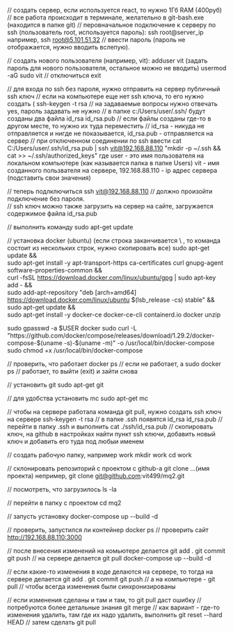 // создать сервер, если используется react, то нужно 1Гб RAM (400руб)
// все работа происходит в терминале, желательно в git-bash.exe (находится в папке git)
// перовначальное подключение к серверу по ssh (пользователь root, используется пароль):
ssh root@server_ip
например,
ssh root@5.101.51.32
// ввести пароль (пароль не отображается, нужно вводить вслепую).

// создать нового пользователя (например, vit):
adduser vit
(задать пароль для нового пользователя, остальное можно не вводить)
usermod -aG sudo vit
// отключиться
exit

// для входа по ssh без пароля, нужно отправить на сервер публичный ssh ключ
// если на компьютере еще нет ssh ключа, то его нужно создать (
ssh-keygen -t rsa
// на задаваемые вопросы нужно отвечать yes, пароль задавать не нужно
// в папке c:/Users/user/.ssh/ будут созданы два файла id_rsa id_rsa.pub
// если файлы созданы где-то в другом месте, то нужно их туда переместить
// id_rsa - никуда не отправляется и нигде не показывается, id_rsa.pub - отправляется на сервер
// при отключенном соединении по ssh ввести
cat C:/Users/user/.ssh/id_rsa.pub | ssh vit@192.168.88.110 "mkdir -p ~/.ssh && cat >> ~/.ssh/authorized_keys"
где user - это имя пользователя на локальном компьютере (как называется папка в папке Users)
vit - имя созданного пользвателя на сервере, 192.168.88.110 - ip адрес сервера (подставить свои значения)

// теперь подлключиться
ssh vit@192.168.88.110
// должно произойти подключение без пароля.  
// ssh ключ можно также загрузить на сервер на сайте, загружается содержимое файла id_rsa.pub

// выполнить команду
sudo apt-get update

// установка docker (ubuntu) (если строка заканчивается \ , то команда состоит из нескольких строк, нужно скопировать все)
sudo apt-get update && \
sudo apt-get install -y apt-transport-https ca-certificates curl gnupg-agent software-properties-common && \
curl -fsSL https://download.docker.com/linux/ubuntu/gpg | sudo apt-key add - && \
sudo add-apt-repository "deb [arch=amd64] https://download.docker.com/linux/ubuntu $(lsb_release -cs) stable" && \
sudo apt-get update && \
sudo apt-get install -y docker-ce docker-ce-cli containerd.io docker unzip

sudo gpasswd -a $USER docker
sudo curl -L "https://github.com/docker/compose/releases/download/1.29.2/docker-compose-$(uname -s)-$(uname -m)" -o /usr/local/bin/docker-compose
sudo chmod +x /usr/local/bin/docker-compose

// проверить, что работает
docker ps
// если не работает, а
sudo docker ps
// работает, то выйти (exit) и зайти снова

// установить git
sudo apt-get git

// для удобства установить mc
sudo apt-get mc

// чтобы на сервере работала команда git pull, нужно создать ssh ключ на сервере
ssh-keygen -t rsa
// в папке .ssh появятся id_rsa id_rsa.pub
// перейти в папку .ssh и выполнить
cat ./ssh/id_rsa.pub
// скопировать ключ, на github в настройках найти пункт ssh ключи, добавить новый ключ и добавить его туда под любыи именем

// создать рабочую папку, например work
mkdir work
cd work

// склонировать репозиторий с проектом с github-а
git clone ...(имя проекта)
непример,
git clone git@github.com:vit499/mq2.git

// посмотреть, что загрузилось
ls -la

// перейти в папку с проектом
cd mq2

// запусть установку
docker-compose up --build -d

// проверить, запустился ли контейнер
docker ps
// проверить сайт
http://192.168.88.110:3000

// после внесения изменений на комьютере делается
git add .
git commit
git push
// на сервере делается
git pull
docker-compose up --build -d

// если какие-то изменения в коде делаются на сервере, то тогда на сервере делается
git add .
git commit
git push
// а на компьютере -
git pull
// чтобы всегда изменения были синхронизированы

// если изменения сделаны и там и там, то git pull даст ошибку
// потребуются более детальные знания git merge
// как вариант - где-то изменения удалить, там где их надо удалить, выполнить
git reset --hard HEAD
// затем сделать git pull
